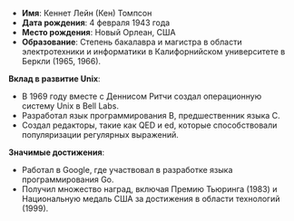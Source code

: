 - **Имя**: Кеннет Лейн (Кен) Томпсон
- **Дата рождения**: 4 февраля 1943 года
- **Место рождения**: Новый Орлеан, США
- **Образование**: Степень бакалавра и магистра в области электротехники и информатики в Калифорнийском университете в Беркли (1965, 1966).

**Вклад в развитие Unix**:

- В 1969 году вместе с Деннисом Ритчи создал операционную систему Unix в Bell Labs.
- Разработал язык программирования B, предшественник языка C.
- Создал редакторы, такие как QED и ed, которые способствовали популяризации регулярных выражений.

**Значимые достижения**:

- Работал в Google, где участвовал в разработке языка программирования Go.
- Получил множество наград, включая Премию Тьюринга (1983) и Национальную медаль США за достижения в области технологий (1999).